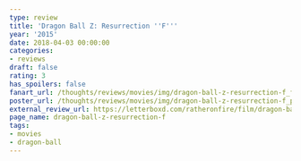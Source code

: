 ```yaml
---
type: review
title: 'Dragon Ball Z: Resurrection ''F'''
year: '2015'
date: 2018-04-03 00:00:00
categories:
- reviews
draft: false
rating: 3
has_spoilers: false
fanart_url: /thoughts/reviews/movies/img/dragon-ball-z-resurrection-f_fanart.png
poster_url: /thoughts/reviews/movies/img/dragon-ball-z-resurrection-f_poster.png
external_review_url: https://letterboxd.com/ratheronfire/film/dragon-ball-z-resurrection-f/
page_name: dragon-ball-z-resurrection-f
tags:
- movies
- dragon-ball
---
```


